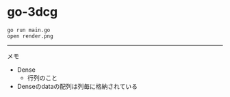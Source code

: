 # go-3dcg

```
go run main.go
open render.png
```

---

メモ

* Dense
    * 行列のこと
* Denseのdataの配列は列毎に格納されている